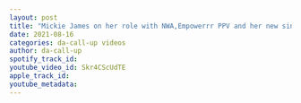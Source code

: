 ```yaml
---
layout: post
title: "Mickie James on her role with NWA,Empowerrr PPV and her new single Grown Ass Women"
date: 2021-08-16
categories: da-call-up videos
author: da-call-up
spotify_track_id: 
youtube_video_id: Skr4CScUdTE
apple_track_id: 
youtube_metadata: 
---
```

